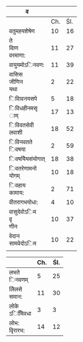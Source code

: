 | व                          |     |     |
| -------------------------- | --- | --- |
|                            | Ch. | Śl. |
| वतुमहयशेषेण                | 10  | 16  |
| ते<br/>वािण<br/>वरमाणा:    | 11  | 27  |
| वायुयमोऽिनवण:              | 11  | 39  |
| वासिस<br/>जीणिन<br/>यथा    | 2   | 22  |
| िवािवनयसपे                 | 5   | 18  |
| िविधहीनमसृ<br/>ाम्         | 17  | 13  |
| िविवतसेवी<br/>लवाशी        | 18  | 52  |
| िविनवतते<br/>िवषया         | 2   | 59  |
| िवषयेियसंयोगात्            | 18  | 38  |
| िवतरेणामनो<br/>योगम्       | 10  | 18  |
| िवहाय<br/>कामाय:           | 2   | 71  |
| वीतरागभयोधा:               | 4   | 10  |
| वासुदेवोऽिम<br/>वृ<br/>णीन | 10  | 37  |
| वेदान<br/>सामवेदोऽिम       | 10  | 22  |
|                            |     |     |

|                   | Ch. | Śl. |
| ----------------- | --- | --- |
| लभते<br/>िनवणम्   | 5   | 25  |
| लेिलसे<br/>समान:  | 11  | 30  |
| लोके<br/>ऽिमििवधा | 3   | 3   |
| लोभ:<br/>वृिरारभ: | 14  | 12  |
